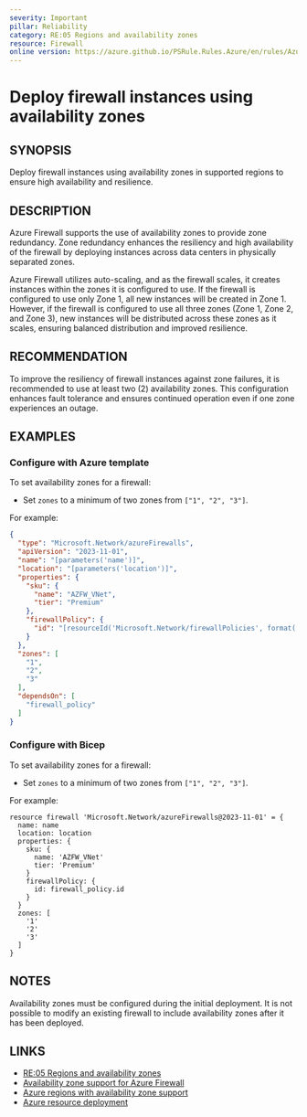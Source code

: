 ```yaml
---
severity: Important
pillar: Reliability
category: RE:05 Regions and availability zones
resource: Firewall
online version: https://azure.github.io/PSRule.Rules.Azure/en/rules/Azure.Firewall.AvailabilityZone/
---
```


# Deploy firewall instances using availability zones

## SYNOPSIS

Deploy firewall instances using availability zones in supported regions to ensure high availability and resilience.

## DESCRIPTION

Azure Firewall supports the use of availability zones to provide zone redundancy. Zone redundancy enhances the resiliency and high availability of the firewall by deploying instances across data centers in physically separated zones.

Azure Firewall utilizes auto-scaling, and as the firewall scales, it creates instances within the zones it is configured to use.
If the firewall is configured to use only Zone 1, all new instances will be created in Zone 1.
However, if the firewall is configured to use all three zones (Zone 1, Zone 2, and Zone 3), new instances will be distributed across these zones as it scales, ensuring balanced distribution and improved resilience.

## RECOMMENDATION

To improve the resiliency of firewall instances against zone failures, it is recommended to use at least two (2) availability zones.
This configuration enhances fault tolerance and ensures continued operation even if one zone experiences an outage.

## EXAMPLES

### Configure with Azure template

To set availability zones for a firewall:

- Set `zones` to a minimum of two zones from `["1", "2", "3"]`.

For example:

```json
{
  "type": "Microsoft.Network/azureFirewalls",
  "apiVersion": "2023-11-01",
  "name": "[parameters('name')]",
  "location": "[parameters('location')]",
  "properties": {
    "sku": {
      "name": "AZFW_VNet",
      "tier": "Premium"
    },
    "firewallPolicy": {
      "id": "[resourceId('Microsoft.Network/firewallPolicies', format('{0}_policy', parameters('name')))]"
    }
  },
  "zones": [
    "1",
    "2",
    "3"
  ],
  "dependsOn": [
    "firewall_policy"
  ]
}
```

### Configure with Bicep

To set availability zones for a firewall:

- Set `zones` to a minimum of two zones from `["1", "2", "3"]`.

For example:

```bicep
resource firewall 'Microsoft.Network/azureFirewalls@2023-11-01' = {
  name: name
  location: location
  properties: {
    sku: {
      name: 'AZFW_VNet'
      tier: 'Premium'
    }
    firewallPolicy: {
      id: firewall_policy.id
    }
  }
  zones: [
    '1'
    '2'
    '3'
  ]
}
```

## NOTES

Availability zones must be configured during the initial deployment.
It is not possible to modify an existing firewall to include availability zones after it has been deployed.

## LINKS

- [RE:05 Regions and availability zones](https://learn.microsoft.com/azure/well-architected/reliability/regions-availability-zones)
- [Availability zone support for Azure Firewall](https://learn.microsoft.com/azure/firewall/features#availability-zones)
- [Azure regions with availability zone support](https://learn.microsoft.com/azure/reliability/availability-zones-service-support#azure-regions-with-availability-zone-support)
- [Azure resource deployment](https://learn.microsoft.com/azure/templates/microsoft.network/azurefirewalls)
